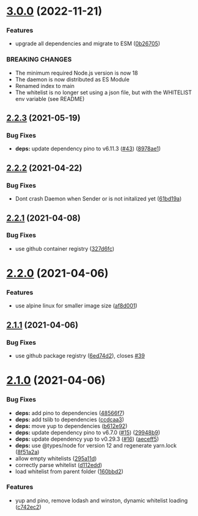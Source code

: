 # [3.0.0](https://github.com/Einfach-Gaming/egmrp-daemon/compare/v2.2.3...v3.0.0) (2022-11-21)


### Features

* upgrade all dependencies and migrate to ESM ([0b26705](https://github.com/Einfach-Gaming/egmrp-daemon/commit/0b267055eba67bfc7f72ed197ff108fd76a32605))


### BREAKING CHANGES

* The minimum required Node.js version is now 18
* The daemon is now distributed as ES Module
* Renamed index to main
* The whitelist is no longer set using a json file, but with the WHITELIST env variable (see README)

## [2.2.3](https://github.com/Einfach-Gaming/egmrp-daemon/compare/v2.2.2...v2.2.3) (2021-05-19)


### Bug Fixes

* **deps:** update dependency pino to v6.11.3 ([#43](https://github.com/Einfach-Gaming/egmrp-daemon/issues/43)) ([8978ae1](https://github.com/Einfach-Gaming/egmrp-daemon/commit/8978ae1e1742220d121359083fb529f8b0c3242a))

## [2.2.2](https://github.com/Einfach-Gaming/egmrp-daemon/compare/v2.2.1...v2.2.2) (2021-04-22)


### Bug Fixes

* Dont crash Daemon when Sender or is not initalized yet ([61bd19a](https://github.com/Einfach-Gaming/egmrp-daemon/commit/61bd19a91b8ce96123468eb19dd1772d3b9ad6dd))

## [2.2.1](https://github.com/Einfach-Gaming/egmrp-daemon/compare/v2.2.0...v2.2.1) (2021-04-08)


### Bug Fixes

* use github container registry ([327d6fc](https://github.com/Einfach-Gaming/egmrp-daemon/commit/327d6fc23e259cc34d1c87ccc63e9c249e72b671))

# [2.2.0](https://github.com/Einfach-Gaming/egmrp-daemon/compare/v2.1.1...v2.2.0) (2021-04-06)


### Features

* use alpine linux for smaller image size ([af8d001](https://github.com/Einfach-Gaming/egmrp-daemon/commit/af8d001e282377e474f48110f385c4811590de86))

## [2.1.1](https://github.com/Einfach-Gaming/egmrp-daemon/compare/v2.1.0...v2.1.1) (2021-04-06)


### Bug Fixes

* use github package registry ([6ed74d2](https://github.com/Einfach-Gaming/egmrp-daemon/commit/6ed74d208a9061531c7f610f5fc0c52c26f0d772)), closes [#39](https://github.com/Einfach-Gaming/egmrp-daemon/issues/39)

# [2.1.0](https://github.com/Einfach-Gaming/egmrp-daemon/compare/v2.0.4...v2.1.0) (2021-04-06)


### Bug Fixes

* **deps:** add pino to dependencies ([48566f7](https://github.com/Einfach-Gaming/egmrp-daemon/commit/48566f7faf7fb36792389d528339427af5bbbb3c))
* **deps:** add tslib to dependencies ([ccdcaa3](https://github.com/Einfach-Gaming/egmrp-daemon/commit/ccdcaa32615a5253456c2acb9422f76c50ed2bd1))
* **deps:** move yup to dependencies ([b612e92](https://github.com/Einfach-Gaming/egmrp-daemon/commit/b612e92bdd1e1a5b42db37e3dfc5eaeeac8918c5))
* **deps:** update dependency pino to v6.7.0 ([#15](https://github.com/Einfach-Gaming/egmrp-daemon/issues/15)) ([29948b9](https://github.com/Einfach-Gaming/egmrp-daemon/commit/29948b9fc62d6c89435ab659167370b2ee928095))
* **deps:** update dependency yup to v0.29.3 ([#16](https://github.com/Einfach-Gaming/egmrp-daemon/issues/16)) ([aeceff5](https://github.com/Einfach-Gaming/egmrp-daemon/commit/aeceff59a4e25eb5e5e2753d367914eaf6be276a))
* **deps:** use @types/node for version 12 and regenerate yarn.lock ([8f51a2a](https://github.com/Einfach-Gaming/egmrp-daemon/commit/8f51a2a996307c522ebb395aa502bbb3894d597d))
* allow empty whitelists ([295a11d](https://github.com/Einfach-Gaming/egmrp-daemon/commit/295a11de8c2cb1d512167c9e4b057cae6b8408cf))
* correctly parse whitelist ([d112edd](https://github.com/Einfach-Gaming/egmrp-daemon/commit/d112edd126dc4ecdb02ed4552211a06512d4f5df))
* load whitelist from parent folder ([160bbd2](https://github.com/Einfach-Gaming/egmrp-daemon/commit/160bbd23e42f0fbaf31e0a4b25b8bae79000948e))


### Features

* yup and pino, remove lodash and winston, dynamic whitelist loading ([c742ec2](https://github.com/Einfach-Gaming/egmrp-daemon/commit/c742ec2df666035c783fd2ccff6a0cfd7bde8446))
